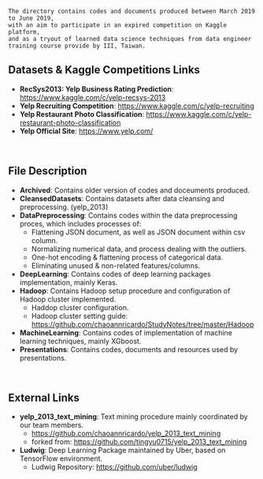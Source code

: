     The directory contains codes and documents produced between March 2019 to June 2019,
    with an aim to participate in an expired competition on Kaggle platform,
    and as a tryout of learned data science techniques from data engineer training course provide by III, Taiwan.    

## Datasets & Kaggle Competitions Links
* **RecSys2013: Yelp Business Rating Prediction**: https://www.kaggle.com/c/yelp-recsys-2013
* **Yelp Recruiting Competition**: https://www.kaggle.com/c/yelp-recruiting
* **Yelp Restaurant Photo Classification**: https://www.kaggle.com/c/yelp-restaurant-photo-classification
* **Yelp Official Site**: https://www.yelp.com/

<br/>

## File Description
* **Archived**: Contains older version of codes and doceuments produced.
* **CleansedDatasets**: Contains datasets after data cleansing and preprocessing. (yelp_2013)
* **DataPreprocessing**: Contains codes within the data preprocessing proces, which includes processes of:
  * Flattening JSON document, as well as JSON document within csv column.
  * Normalizing numerical data, and process dealing with the outliers.
  * One-hot encoding & flattening process of categorical data.
  * Eliminating unused & non-related features/columns.
* **DeepLearning**: Contains codes of deep learning packages implementation, mainly Keras.
* **Hadoop**: Contains Hadoop setup procedure and configuration of Hadoop cluster implemented.
  * Haddop cluster configuration.
  * Hadoop cluster setting guide: https://github.com/chaoannricardo/StudyNotes/tree/master/Hadoop
* **MachineLearning**: Contains codes of implementation of machine learning techniques, mainly XGboost.
* **Presentations**: Contains codes, documents and resources used by presentations.

<br/>

## External Links
* **yelp_2013_text_mining**: Text mining procedure mainly coordinated by our team members.
  * https://github.com/chaoannricardo/yelp_2013_text_mining
  * forked from: https://github.com/tingyu0715/yelp_2013_text_mining
* **Ludwig**: Deep Learning Package maintained by Uber, based on TensorFlow environment.
  * Ludwig Repository: https://github.com/uber/ludwig
